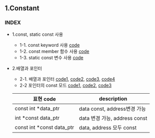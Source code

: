 ## 1.Constant
### INDEX
* 1.const, static const 사용
    * 1-1. const keyword 사용 [code](https://github.com/csbyun-data/CPP-Pro/blob/main/chap01/Const/Using_Const.cpp)
    * 1-2. const member 함수 사용 [code](https://github.com/csbyun-data/CPP-Pro/blob/main/chap01/Const/Const_Member_Function.cpp)
    * 1-3. static const 변수 사용 [code](https://github.com/csbyun-data/CPP-Pro/blob/main/chap01/Const/Static_Const_Variable.cpp)

* 2.배열과 포인터
    * 2-1. 배열과 포인터 [code1](https://github.com/csbyun-data/CPP-Pro/blob/main/chap01/Const/Array_Pointer1.cpp), [code2](https://github.com/csbyun-data/CPP-Pro/blob/main/chap01/Const/Array_Pointer2.cpp), [code3](https://github.com/csbyun-data/CPP-Pro/blob/main/chap01/Const/Array_Pointer3.cpp), [code4](https://github.com/csbyun-data/CPP-Pro/blob/main/chap01/Const/Array_Pointer4.cpp)
    * 2-2 포인터의 const 모드 [code1](https://github.com/csbyun-data/CPP-Pro/blob/main/chap01/Const/Pointer_Const1.cpp), [code2](https://github.com/csbyun-data/CPP-Pro/blob/main/chap01/Const/Pointer_Const2.cpp), [code3](https://github.com/csbyun-data/CPP-Pro/blob/main/chap01/Const/Pointer_Const3.cpp)

   | 표현 code | description |
  |--|--|
  | const int *data_ptr | data const, address변경 가능 |
  | int *const data_ptr | data 변경 가능, address const |
  | const int *const data_ptr | data, address 모두 const |


